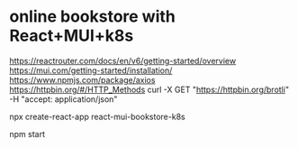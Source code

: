 #  online bookstore with React+MUI+k8s

https://reactrouter.com/docs/en/v6/getting-started/overview
https://mui.com/getting-started/installation/
https://www.npmjs.com/package/axios
https://httpbin.org/#/HTTP_Methods
curl -X GET "https://httpbin.org/brotli" -H "accept: application/json"

npx create-react-app react-mui-bookstore-k8s

npm start



